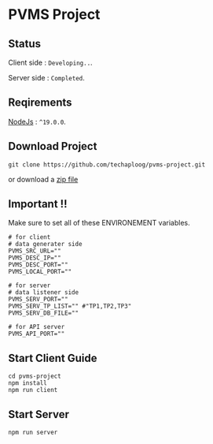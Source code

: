 # PVMS Project

## Status
   Client side : `Developing..`.

   Server side : `Completed`.

## Reqirements
   [NodeJs](https://nodejs.org/en/) : `^19.0.0`.

## Download Project
```
git clone https://github.com/techaploog/pvms-project.git
```
or download a [zip file](https://github.com/techaploog/pvms-project/archive/refs/heads/main.zip)

## Important !!
Make sure to set all of these ENVIRONEMENT variables.
```
# for client
# data generater side
PVMS_SRC_URL=""
PVMS_DESC_IP=""
PVMS_DESC_PORT=""
PVMS_LOCAL_PORT=""

# for server
# data listener side
PVMS_SERV_PORT=""
PVMS_SERV_TP_LIST="" #"TP1,TP2,TP3"
PVMS_SERV_DB_FILE=""

# for API server
PVMS_API_PORT=""
```

## Start Client Guide
```
cd pvms-project
npm install
npm run client
```

## Start Server 
```
npm run server
```
